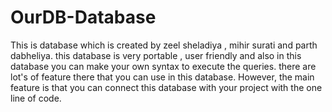 # OurDB-Database
This is database which is created by zeel sheladiya , mihir surati and parth dabheliya. this database is very portable , user friendly and also in this database you can make your own syntax to execute the queries. there are lot's of feature there that you can use in this database. However, the main feature is that you can connect this database with your project with the one line of code.
